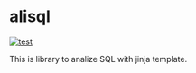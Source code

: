 # alisql
[![test](https://github.com/yujikawa/alisql/actions/workflows/CI.yml/badge.svg)](https://github.com/yujikawa/alisql/actions/workflows/test.yml)

This is library to analize SQL with jinja template.
